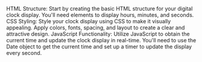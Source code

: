 HTML Structure:
Start by creating the basic HTML structure for your digital clock display. You'll need elements to display hours, minutes, and seconds.
CSS Styling:
Style your clock display using CSS to make it visually appealing. Apply colors, fonts, spacing, and layout to create a clear and attractive design.
JavaScript Functionality:
Utilize JavaScript to obtain the current time and update the clock display in real-time. You'll need to use the Date object to get the current time and set up a timer to update the display every second.
